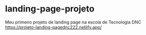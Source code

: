 # landing-page-projeto
Meu primeiro projeto de landing page na escola de Tecnologia DNC
https://projeto-landing-pagednc222.netlify.app/
